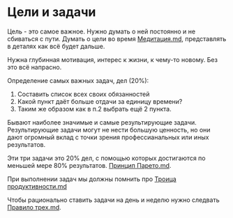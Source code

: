 # Цели и задачи
Цель - это самое важное. Нужно думать о ней постоянно и не сбиваться с пути. Думать о цели во время [Медитация.md](Медитация.md), представлять в деталях как всё будет дальше. 

Нужна глубинная мотивация, интерес к жизни, к чему-то новому. Без это всё напрасно.

Определение самых важных задач, дел (20%):
1. Составить список всех своих обязанностей
2. Какой пункт даёт больше отдачи за единицу времени?
3. Таким же образом как в п.2 выбрать ещё 2 пункта. 

Бывают наиболее значимые и самые результирующие задачи. Результирующие задачи могут не нести большую ценность, но они дают огромный вклад с точки зрения профессианальных или иных результатов.  

Эти три задачи это 20% дел, с помощью которых достигаются по меньшей мере 80% результатов. [Принцип Парето.md](Принцип%20Парето.md).

При выполнении задач мы должны помнить про [Троица продуктивности.md](Троица%20продуктивности.md)

Чтобы рационально ставить задачи на день и неделю нужно следвать [Правило трех.md](Правило%20трех.md).